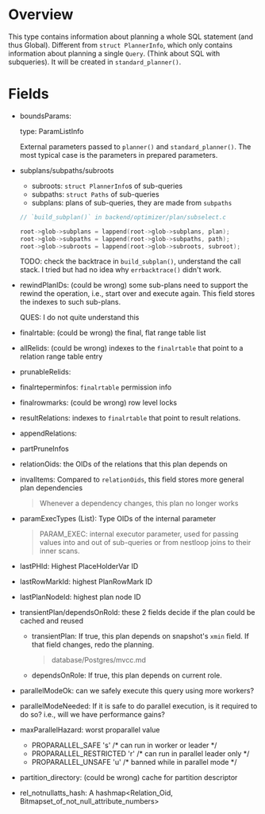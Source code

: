 # Overview

This type contains information about planning a whole SQL statement (and thus 
Global). Different from `struct PlannerInfo`, which only contains information 
about planning a single `Query`. (Think about SQL with subqueries).  It will
be created in `standard_planner()`.


# Fields

* boundsParams:

  type: ParamListInfo 

  External parameters passed to `planner()` and `standard_planner()`. The most 
  typical case is the parameters in prepared parameters.

* subplans/subpaths/subroots

  * subroots: `struct PlannerInfo`s of sub-queries
  * subpaths: `struct Paths` of sub-queries
  * subplans: plans of sub-queries, they are made from `subpaths`

  ```c
  // `build_subplan()` in backend/optimizer/plan/subselect.c

  root->glob->subplans = lappend(root->glob->subplans, plan);
  root->glob->subpaths = lappend(root->glob->subpaths, path);
  root->glob->subroots = lappend(root->glob->subroots, subroot);
  ```

  TODO: check the backtrace in `build_subplan()`, understand the call stack. I tried but 
  had no idea why `errbacktrace()` didn't work.

* rewindPlanIDs: (could be wrong) some sub-plans need to support the rewind the 
  operation, i.e., start over and execute again. This field stores the indexes 
  to such sub-plans. 

  QUES: I do not quite understand this

* finalrtable: (could be wrong) the final, flat range table list

* allRelids: (could be wrong) indexes to the `finalrtable` that point to a relation range table entry

* prunableRelids: 

* finalrteperminfos: `finalrtable` permission info

* finalrowmarks: (could be wrong) row level locks

* resultRelations: indexes to `finalrtable` that point to result relations.

* appendRelations: 

* partPruneInfos

* relationOids: the OIDs of the relations that this plan depends on

* invalItems: Compared to `relationOids`, this field stores more general 
  plan dependencies

  > Whenever a dependency changes, this plan no longer works

* paramExecTypes (List<Oid>): Type OIDs of the internal parameter

  > PARAM_EXEC: internal executor parameter, used for passing values into and 
  > out of sub-queries or from nestloop joins to their inner scans.
 
* lastPHId: Highest PlaceHolderVar ID

* lastRowMarkId: highest PlanRowMark ID

* lastPlanNodeId: highest plan node ID

* transientPlan/dependsOnRold: these 2 fields decide if the plan could be cached 
  and reused

  * transientPlan: If true, this plan depends on snapshot's `xmin` field.  If that
                   field changes, redo the planning.

    > database/Postgres/mvcc.md

  * dependsOnRole: If true, this plan depends on current role.

* parallelModeOk: can we safely execute this query using more workers?

* parallelModeNeeded: If it is safe to do parallel execution, is it required to 
  do so? i.e., will we have performance gains?

* maxParallelHazard: worst proparallel value
  
  * PROPARALLEL_SAFE		's' /* can run in worker or leader */
  * PROPARALLEL_RESTRICTED	'r' /* can run in parallel leader only */
  * PROPARALLEL_UNSAFE		'u' /* banned while in parallel mode */

* partition_directory: (could be wrong) cache for partition descriptor

* rel_notnullatts_hash: A hashmap<Relation_Oid, Bitmapset_of_not_null_attribute_numbers>



 


